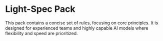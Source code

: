 # Light-Spec Pack

This pack contains a concise set of rules, focusing on core principles. It is designed for experienced teams and highly capable AI models where flexibility and speed are prioritized.
